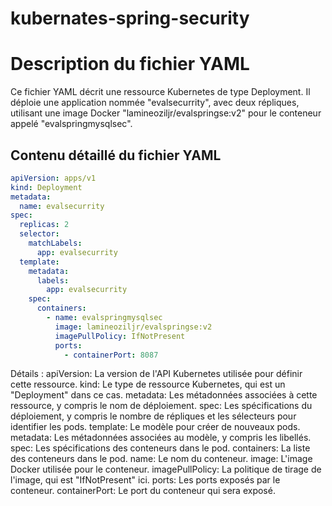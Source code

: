 # kubernates-spring-security

# Description du fichier YAML

Ce fichier YAML décrit une ressource Kubernetes de type Deployment. Il déploie une application nommée "evalsecurrity", avec deux répliques, utilisant une image Docker "lamineoziljr/evalspringse:v2" pour le conteneur appelé "evalspringmysqlsec". 

## Contenu détaillé du fichier YAML

```yaml
apiVersion: apps/v1
kind: Deployment
metadata:
  name: evalsecurrity
spec:
  replicas: 2
  selector:
    matchLabels:
      app: evalsecurrity
  template:
    metadata:
      labels:
        app: evalsecurrity
    spec:
      containers:
        - name: evalspringmysqlsec
          image: lamineoziljr/evalspringse:v2
          imagePullPolicy: IfNotPresent
          ports:
            - containerPort: 8087
```

Détails :
apiVersion: La version de l'API Kubernetes utilisée pour définir cette ressource.
kind: Le type de ressource Kubernetes, qui est un "Deployment" dans ce cas.
metadata: Les métadonnées associées à cette ressource, y compris le nom de déploiement.
spec: Les spécifications du déploiement, y compris le nombre de répliques et les sélecteurs pour identifier les pods.
template: Le modèle pour créer de nouveaux pods.
metadata: Les métadonnées associées au modèle, y compris les libellés.
spec: Les spécifications des conteneurs dans le pod.
containers: La liste des conteneurs dans le pod.
name: Le nom du conteneur.
image: L'image Docker utilisée pour le conteneur.
imagePullPolicy: La politique de tirage de l'image, qui est "IfNotPresent" ici.
ports: Les ports exposés par le conteneur.
containerPort: Le port du conteneur qui sera exposé.
